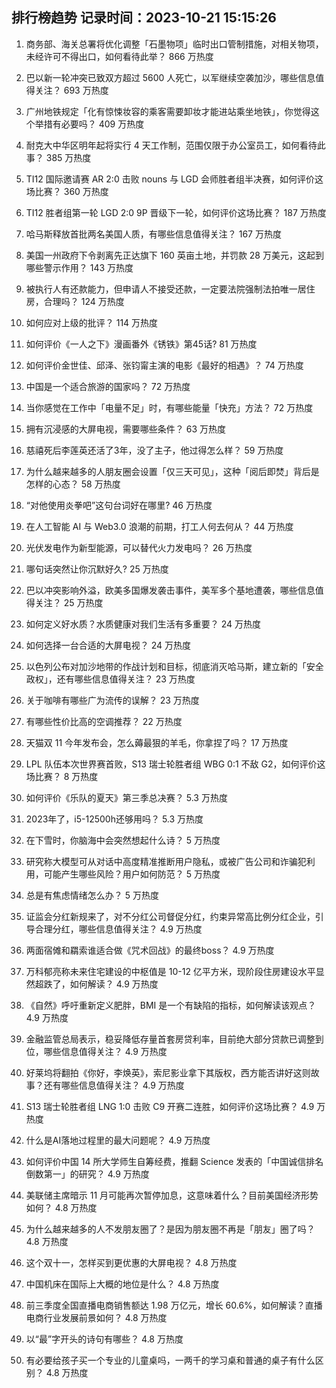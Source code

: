 
## 排行榜趋势 记录时间：2023-10-21 15:15:26
  
  1. 商务部、海关总署将优化调整「石墨物项」临时出口管制措施，对相关物项，未经许可不得出口，如何看待此举？ 866 万热度
    
  2. 巴以新一轮冲突已致双方超过 5600 人死亡，以军继续空袭加沙，哪些信息值得关注？ 693 万热度
    
  3. 广州地铁规定「化有惊悚妆容的乘客需要卸妆才能进站乘坐地铁」，你觉得这个举措有必要吗？ 409 万热度
    
  4. 耐克大中华区明年起将实行 4 天工作制，范围仅限于办公室员工，如何看待此事？ 385 万热度
    
  5. TI12 国际邀请赛 AR 2:0 击败 nouns 与 LGD 会师胜者组半决赛，如何评价这场比赛？ 360 万热度
    
  6. TI12 胜者组第一轮 LGD 2:0 9P 晋级下一轮，如何评价这场比赛？ 187 万热度
    
  7. 哈马斯释放首批两名美国人质，有哪些信息值得关注？ 167 万热度
    
  8. 美国一州政府下令剥离先正达旗下 160 英亩土地，并罚款 28 万美元，这起到哪些警示作用？ 143 万热度
    
  9. 被执行人有还款能力，但申请人不接受还款，一定要法院强制法拍唯一居住房，合理吗？ 124 万热度
    
  10. 如何应对上级的批评？ 114 万热度
    
  11. 如何评价《一人之下》漫画番外《锈铁》第45话? 81 万热度
    
  12. 如何评价金世佳、邱泽、张钧甯主演的电影《最好的相遇》？ 74 万热度
    
  13. 中国是一个适合旅游的国家吗？ 72 万热度
    
  14. 当你感觉在工作中「电量不足」时，有哪些能量「快充」方法？ 72 万热度
    
  15. 拥有沉浸感的大屏电视，需要哪些条件？ 63 万热度
    
  16. 慈禧死后李莲英还活了3年，没了主子，他过得怎么样？ 59 万热度
    
  17. 为什么越来越多的人朋友圈会设置「仅三天可见」，这种「阅后即焚」背后是怎样的心态？ 58 万热度
    
  18. “对他使用炎拳吧”这句台词好在哪里? 46 万热度
    
  19. 在人工智能 AI 与 Web3.0 浪潮的前期，打工人何去何从？ 44 万热度
    
  20. 光伏发电作为新型能源，可以替代火力发电吗？ 26 万热度
    
  21. 哪句话突然让你沉默好久? 25 万热度
    
  22. 巴以冲突影响外溢，欧美多国爆发袭击事件，美军多个基地遭袭，哪些信息值得关注？ 25 万热度
    
  23. 如何定义好水质？水质健康对我们生活有多重要？ 24 万热度
    
  24. 如何选择一台合适的大屏电视？ 24 万热度
    
  25. 以色列公布对加沙地带的作战计划和目标，彻底消灭哈马斯，建立新的「安全政权」，还有哪些信息值得关注？ 23 万热度
    
  26. 关于咖啡有哪些广为流传的误解？ 23 万热度
    
  27. 有哪些性价比高的空调推荐？ 22 万热度
    
  28. 天猫双 11 今年发布会，怎么薅最狠的羊毛，你拿捏了吗？ 17 万热度
    
  29. LPL 队伍本次世界赛首败，S13 瑞士轮胜者组 WBG 0:1 不敌 G2，如何评价这场比赛？ 8 万热度
    
  30. 如何评价《乐队的夏天》第三季总决赛？ 5.3 万热度
    
  31. 2023年了，i5-12500h还够用吗？ 5.3 万热度
    
  32. 在下雪时，你脑海中会突然想起什么诗？ 5 万热度
    
  33. 研究称大模型可从对话中高度精准推断用户隐私，或被广告公司和诈骗犯利用，可能产生哪些风险？用户如何防范？ 5 万热度
    
  34. 总是有焦虑情绪怎么办？ 5 万热度
    
  35. 证监会分红新规来了，对不分红公司督促分红，约束异常高比例分红企业，引导合理分红，哪些信息值得关注？ 4.9 万热度
    
  36. 两面宿傩和羂索谁适合做《咒术回战》的最终boss？ 4.9 万热度
    
  37. 万科郁亮称未来住宅建设的中枢值是 10-12 亿平方米，现阶段住房建设水平显然超跌了，如何解读？ 4.9 万热度
    
  38. 《自然》呼吁重新定义肥胖，BMI 是一个有缺陷的指标，如何解读该观点？ 4.9 万热度
    
  39. 金融监管总局表示，稳妥降低存量首套房贷利率，目前绝大部分贷款已调整到位，哪些信息值得关注？ 4.9 万热度
    
  40. 好莱坞将翻拍《你好，李焕英》，索尼影业拿下其版权，西方能否讲好这则故事？还有哪些信息值得关注？ 4.9 万热度
    
  41. S13 瑞士轮胜者组 LNG 1:0 击败 C9 开赛二连胜，如何评价这场比赛？ 4.9 万热度
    
  42. 什么是AI落地过程里的最大问题呢？ 4.9 万热度
    
  43. 如何评价中国 14 所大学师生自筹经费，推翻 Science 发表的「中国诚信排名倒数第一」的研究？ 4.9 万热度
    
  44. 美联储主席暗示 11 月可能再次暂停加息，这意味着什么？目前美国经济形势如何？ 4.8 万热度
    
  45. 为什么越来越多的人不发朋友圈了？是因为朋友圈不再是「朋友」圈了吗？ 4.8 万热度
    
  46. 这个双十一，怎样买到更优惠的大屏电视？ 4.8 万热度
    
  47. 中国机床在国际上大概的地位是什么？ 4.8 万热度
    
  48. 前三季度全国直播电商销售额达 1.98 万亿元，增长 60.6%，如何解读？直播电商行业发展前景如何？ 4.8 万热度
    
  49. 以“最”字开头的诗句有哪些？ 4.8 万热度
    
  50. 有必要给孩子买一个专业的儿童桌吗，一两千的学习桌和普通的桌子有什么区别？ 4.8 万热度
    